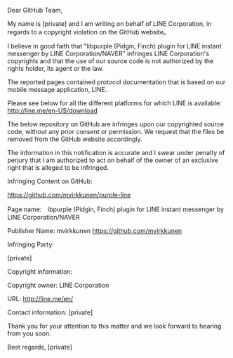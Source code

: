 Dear GitHub Team,

My
name is [private] and I am writing on behalf of LINE Corporation, in
regards to a copyright violation on the GitHub website。

I
believe in good faith that "libpurple (Pidgin, Finch) plugin for LINE instant messenger by LINE Corporation/NAVER" infringes
LINE Corporation's copyrights and that the use of our source code is not authorized
by the rights holder, its agent or the law.

The reported pages contained protocol documentation that is based on our mobile message application, LINE.

Please see below for all the different platforms for which LINE is available:
http://line.me/en-US/download

The
below repository on GitHub are infringes upon our copyrighted source code, without any prior consent or
permission. We request that the files be removed from the GitHub website accordingly.

The
information in this notification is accurate and I swear under penalty of
perjury that I am authorized to act on behalf of the owner of an exclusive
right that is alleged to be infringed.

Infringing Content on GitHub:

https://github.com/mvirkkunen/purple-line

Page name:　ibpurple (Pidgin, Finch) plugin for LINE instant messenger by LINE Corporation/NAVER

Publisher
Name: mvirkkunen
https://github.com/mvirkkunen

Infringing Party:

[private]

Copyright information:

Copyright owner: LINE Corporation

URL: http://line.me/en/

Contact information: 
[private]

Thank you for your attention to this matter and we look forward to hearing from you soon.

Best regards, 
[private]
